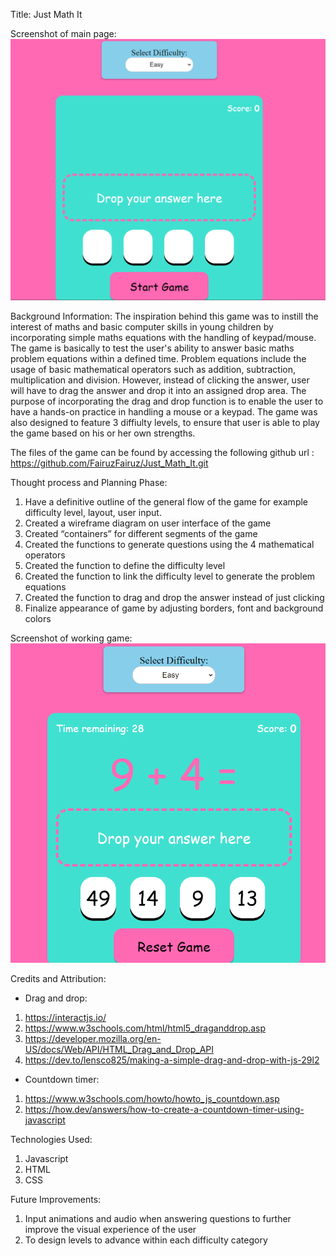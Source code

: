 Title: Just Math It

Screenshot of main page: ![Screenshot of Game](screenshotOfGame.png)

Background Information: The inspiration behind this game was to instill the interest of maths and basic computer skills in young children by incorporating simple maths equations with the handling of keypad/mouse. The game is basically to test the user's ability to answer basic maths problem equations within a defined time. Problem equations include the usage of basic mathematical operators such as addition, subtraction, multiplication and division. However, instead of clicking the answer, user will have to drag the answer and drop it into an assigned drop area. The purpose of incorporating the drag and drop function is to enable the user to have a hands-on practice in handling a mouse or a keypad. The game was also designed to feature 3 diffiulty levels, to ensure that user is able to play the game based on his or her own strengths.

The files of the game can be found by accessing the following github url : https://github.com/FairuzFairuz/Just_Math_It.git

Thought process and Planning Phase:

1. Have a definitive outline of the general flow of the game for example difficulty level, layout, user input.
2. Created a wireframe diagram on user interface of the game
3. Created “containers” for different segments of the game
4. Created the functions to generate questions using the 4 mathematical operators
5. Created the function to define the difficulty level
6. Created the function to link the difficulty level to generate the problem equations
7. Created the function to drag and drop the answer instead of just clicking
8. Finalize appearance of game by adjusting borders, font and background colors

Screenshot of working game: ![Screenshot of working game](screenshotOfWorkingGame.png)

Credits and Attribution:

- Drag and drop:

1. https://interactjs.io/
2. https://www.w3schools.com/html/html5_draganddrop.asp
3. https://developer.mozilla.org/en-US/docs/Web/API/HTML_Drag_and_Drop_API
4. https://dev.to/lensco825/making-a-simple-drag-and-drop-with-js-29l2

- Countdown timer:

1. https://www.w3schools.com/howto/howto_js_countdown.asp
2. https://how.dev/answers/how-to-create-a-countdown-timer-using-javascript

Technologies Used:

1. Javascript
2. HTML
3. CSS

Future Improvements:

1. Input animations and audio when answering questions to further improve the visual experience of the user
2. To design levels to advance within each difficulty category
